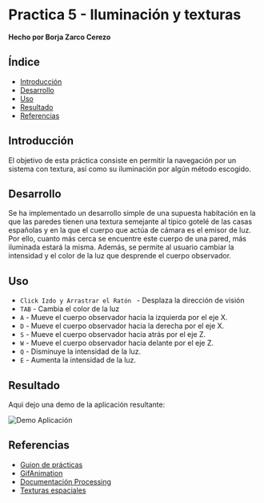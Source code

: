 # Practica 5 - Iluminación y texturas

**Hecho por Borja Zarco Cerezo**

## Índice
- [Introducción](#introducción) 
- [Desarrollo](#desarrollo)
- [Uso](#uso)
- [Resultado](#resultado)
- [Referencias](#referencias)

## Introducción

El objetivo de esta práctica consiste en permitir la navegación por un sistema con textura, así como su iluminación por algún método escogido.
## Desarrollo

Se ha implementado un desarrollo simple de una supuesta habitación en la que las paredes tienen una textura semejante al típico gotelé de las casas españolas y en la que el cuerpo que actúa de cámara es el emisor de luz. Por ello, cuanto más cerca se encuentre este cuerpo de una pared, más iluminada estará la misma. Además, se permite al usuario cambiar la intensidad y el color de la luz que desprende el cuerpo observador. 

## Uso

* `Click Izdo y Arrastrar el Ratón ` - Desplaza la dirección de visión
* `TAB` - Cambia el color de la luz
* `A` - Mueve el cuerpo observador hacia la izquierda por el eje X.
* `D` - Mueve el cuerpo observador hacia la derecha por el eje X.
* `S` - Mueve el cuerpo observador hacia atrás por el eje Z.
* `W` - Mueve el cuerpo observador hacia delante por el eje Z.
* `Q` - Disminuye la intensidad de la luz.
* `E` - Aumenta la intensidad de la luz.


## Resultado

Aqui dejo una demo de la aplicación resultante: 

![Demo Aplicación](./assets/gotele-animation.gif)

## Referencias

* [Guion de prácticas](https://cv-aep.ulpgc.es/cv/ulpgctp20/pluginfile.php/126724/mod_resource/content/22/CIU_Pr_cticas.pdf)
* [GifAnimation](https://github.com/extrapixel/gif-animation)
* [Documentación Processing](https://processing.org/)
* [Texturas espaciales](https://www.hogarmania.com/archivos/201105/brico-0644-eliminar-gotele-xl-848x477x80xX.jpg)
